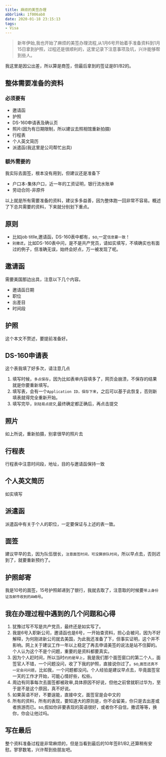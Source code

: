 ```yaml
---
title: 麻烦的美签办理
abbrlink: 1f006ab8
date: 2020-01-18 23:15:13
tags:
- Visa
---
```

> 新年伊始,我也开始了麻烦的美签办理流程,从1月6号开始着手准备资料到1月15日拿到护照，过程还是很顺利的，这里记录下注意事项及坑，兴许能够帮到些人。

我这里是因公出差，所以算是商签，但最后拿到的签证是B1/B2的。

## 整体需要准备的资料

### 必须要有
- 邀请函
- 护照
- DS-160申请表及确认页
- 照片(因为有日期限制，所以建议去照相馆重新拍摄)
- 行程表
- 个人英文简历
- 派遣函(我这里是公司帮忙出具)

### 额外需要的

我实际去面签，根本没有用到，但建议还是准备下

- 户口本-集体户口，近一年的工资证明，银行流水账单
- 劳动合同-非原件

以上就是所有需要准备的资料，建议多多益善，因为整体跑一回非常不容易。概述了下总共需要的资料，下来就分别划下重点。

## 原则
-  比如job titlle,邀请函，DS-160表中都有，so,一定`信息要一致`！
-  `别撒谎`，比如DS-160表中问，是不是共产党员，请如实填写，不填确实也有面过的例子，但准确无误，始终会好点，万一被发现了呢。

## 邀请函
需要美国那边出具，注意以下几个内容。
- 邀请函日期
- 职位
- 出差目
- 时间段

## 护照
这个本文不赘述，要提前准备好。

## DS-160申请表
这个表我填了好多次，请注意几点

1.  填写时候，`多点保存`，因为比如表单内容填多了，网页会崩溃，不保存的结果就是你要重新填写。
2. 填写表，会有一个`Application ID，保存下来`，之后可以基于此恢复，否则新填表就得完全重新开始。
3. 填写完毕，`别轻易点提交`,最终确定都正确后，再点击提交

## 照片
如上所说，重新拍摄，别拿很早的照片去

## 行程表
行程表中注意时间段，地址，目的与邀请函保持一致

## 个人英文简历
如实填写

## 派遣函
派遣函中有关于个人的职位，一定要保证与上述的表一致。

## 面签
建议早早的去，因为队伍很长，`注意面签时间，可没算排队时间`，所以早点去，否则迟到了，就要重新预约了。

## 护照邮寄
我是10号的面签，15号护照邮递到了银行，我就去取了，注意取的时候要`带上身份证及邮件收到的AWB号`。

## 我在办理过程中遇到的几个问题和心得

1. 犹豫过写不写是共产党员，最终还是如实写了。
2. 我是6号入职新公司，邀请函也是6号，一开始查资料，担心会被问，因为不好解释，为何刚进新公司就去美国，为此我还准备了下，但事实证明，这个并不影响。网上关于建议工作一年以上稳定了再去申请美签的说法是站不住脚的。个人认为这个不是个问题，重要的是资料都要真实。
3. 因为个人赶时间，所以当时`约的是早上`，我是我们那个面签窗口的第二个人，面签官人不错，一个问题没问，收了下我的护照，直接说你过了。so,`面签还真不一定会问问题`，比如我，一个问题都没问。个人经验是建议早点去，毕竟面签官一天的工作才开始，可能心情好些，松些。
4. 周边有同事每次去面签都被政审,具体原因不好说，但他之前曾就职过华为，至于是不是这个原因，真不好说。
5. 如果英语不好，不要逞能，直接中文，面签官是会中文的
6. 所有的资料，所有的表现，要知道大的原则是，你不会留美，你只是去出差或者旅游而已。so,假如你非要表现的英语很好，或者你不自信，撒谎等等，换你，你会让他过吗。

## 写在最后
整个资料准备过程是非常麻烦的，但是当看到最后的10年签B1/B2,还算稍有安慰。寥寥数笔，兴许帮到些朋友吧。
